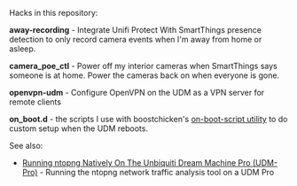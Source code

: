 Hacks in this repository:

__away-recording__ - Integrate Unifi Protect With SmartThings presence detection to only record camera events when I'm away from home or asleep.

__camera_poe_ctl__ - Power off my interior cameras when SmartThings says someone is at home.  Power the cameras back on when everyone is gone.

__openvpn-udm__ - Configure OpenVPN on the UDM as a VPN server for remote clients

__on_boot.d__ - the scripts I use with boostchicken's [on-boot-script utility](https://github.com/boostchicken/udm-utilities/tree/master/on-boot-script) to do custom setup when the UDM reboots.

See also:

* [Running ntopng Natively On The Unbiquiti Dream Machine Pro (UDM-Pro)](https://dlk3.github.io/udm-hacks-repo/README.ntopng.html) - Running the ntopng network traffic analysis tool on a UDM Pro
